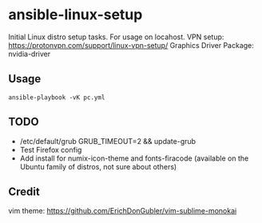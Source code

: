 # ansible-linux-setup
Initial Linux distro setup tasks.
For usage on locahost.
VPN setup: https://protonvpn.com/support/linux-vpn-setup/
Graphics Driver Package: nvidia-driver

## Usage
```ansible-playbook -vK pc.yml```

## TODO
- /etc/default/grub GRUB_TIMEOUT=2 && update-grub
- Test Firefox config
- Add install for numix-icon-theme and fonts-firacode (available on the Ubuntu family of distros, not sure about others)

## Credit
vim theme: https://github.com/ErichDonGubler/vim-sublime-monokai
